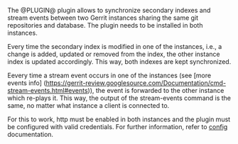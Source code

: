 The @PLUGIN@ plugin allows to synchronize secondary indexes and stream events
between two Gerrit instances sharing the same git repositories and database.
The plugin needs to be installed in both instances. 

Every time the secondary index is modified in one of the instances, i.e., a
change is added, updated or removed from the index, the other instance index is
updated accordingly. This way, both indexes are kept synchronized.

Eevery time a stream event occurs in one of the instances (see [more events info]
(https://gerrit-review.googlesource.com/Documentation/cmd-stream-events.html#events)),
the event is forwarded to the other instance which re-plays it. This way, the
output of the stream-events command is the same, no matter what instance a
client is connected to.

For this to work, http must be enabled in both instances and the plugin
must be configured with valid credentials. For further information, refer to
[config](config.md) documentation.
